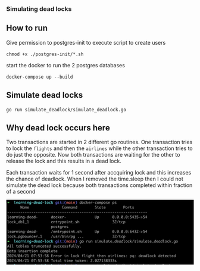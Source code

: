### Simulating dead locks

## How to run

Give permission to postgres-init to execute script to create users

```shell
chmod +x ./postgres-init/*.sh
```

start the docker to run the 2 postgres databases

```shell
docker-compose up --build
```

## Simulate dead locks

```shell
go run simulate_deadlock/simulate_deadlock.go
```

## Why dead lock occurs here

Two transactions are started in 2 different go routines.
One transaction tries to lock the `flights` and then the `airlines`
while the other transaction tries to do just the opposite.
Now both transactions are waiting for the other to release the lock and this
results in a dead lock.

Each transaction waits for 1 second after accquiring lock and this increases the
chance of deadlock. When I removed the time.sleep then I could not simulate the
dead lock because both transactions completed within fraction of a second

![learning dead lock](screenshots/learning-deadlock.jpg)
